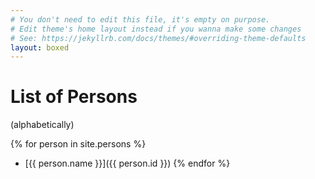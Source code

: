 ```yaml
---
# You don't need to edit this file, it's empty on purpose.
# Edit theme's home layout instead if you wanna make some changes
# See: https://jekyllrb.com/docs/themes/#overriding-theme-defaults
layout: boxed
---
```


# List of Persons

(alphabetically)

{% for person in site.persons %}
  - [{{ person.name }}]({{ person.id }})
{% endfor %}
